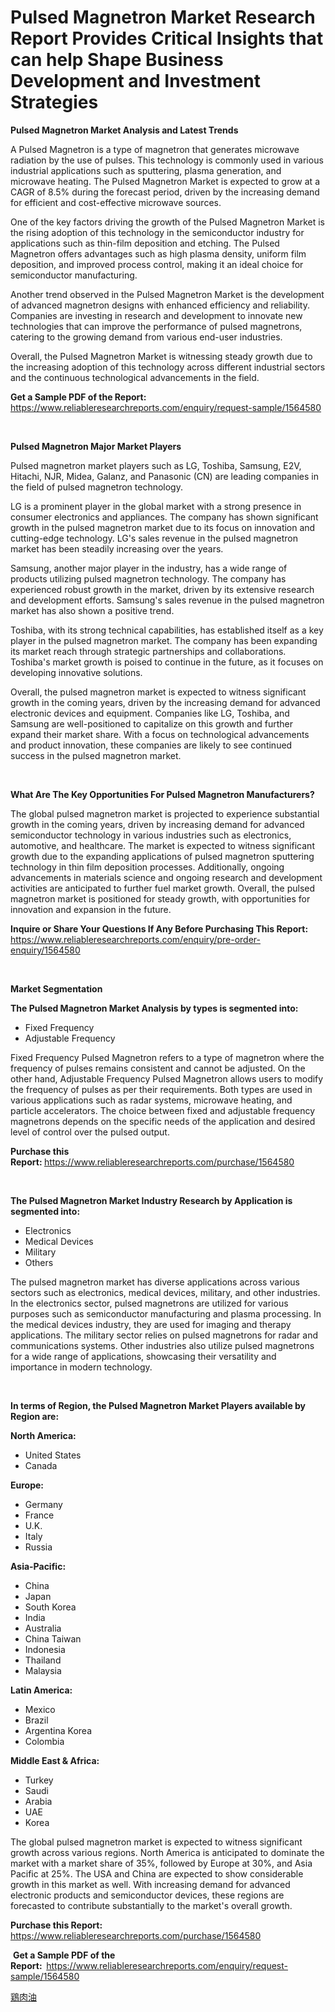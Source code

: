<p><h1>Pulsed Magnetron Market Research Report Provides Critical Insights that can help Shape Business Development and Investment Strategies</h1></p><p><strong>Pulsed Magnetron Market Analysis and Latest Trends</strong></p>
<p><p>A Pulsed Magnetron is a type of magnetron that generates microwave radiation by the use of pulses. This technology is commonly used in various industrial applications such as sputtering, plasma generation, and microwave heating. The Pulsed Magnetron Market is expected to grow at a CAGR of 8.5% during the forecast period, driven by the increasing demand for efficient and cost-effective microwave sources.</p><p>One of the key factors driving the growth of the Pulsed Magnetron Market is the rising adoption of this technology in the semiconductor industry for applications such as thin-film deposition and etching. The Pulsed Magnetron offers advantages such as high plasma density, uniform film deposition, and improved process control, making it an ideal choice for semiconductor manufacturing.</p><p>Another trend observed in the Pulsed Magnetron Market is the development of advanced magnetron designs with enhanced efficiency and reliability. Companies are investing in research and development to innovate new technologies that can improve the performance of pulsed magnetrons, catering to the growing demand from various end-user industries.</p><p>Overall, the Pulsed Magnetron Market is witnessing steady growth due to the increasing adoption of this technology across different industrial sectors and the continuous technological advancements in the field.</p></p>
<p><strong>Get a Sample PDF of the Report:&nbsp;</strong> <a href="https://www.reliableresearchreports.com/enquiry/request-sample/1564580">https://www.reliableresearchreports.com/enquiry/request-sample/1564580</a></p>
<p>&nbsp;</p>
<p><strong>Pulsed Magnetron Major Market Players</strong></p>
<p><p>Pulsed magnetron market players such as LG, Toshiba, Samsung, E2V, Hitachi, NJR, Midea, Galanz, and Panasonic (CN) are leading companies in the field of pulsed magnetron technology. </p><p>LG is a prominent player in the global market with a strong presence in consumer electronics and appliances. The company has shown significant growth in the pulsed magnetron market due to its focus on innovation and cutting-edge technology. LG's sales revenue in the pulsed magnetron market has been steadily increasing over the years.</p><p>Samsung, another major player in the industry, has a wide range of products utilizing pulsed magnetron technology. The company has experienced robust growth in the market, driven by its extensive research and development efforts. Samsung's sales revenue in the pulsed magnetron market has also shown a positive trend.</p><p>Toshiba, with its strong technical capabilities, has established itself as a key player in the pulsed magnetron market. The company has been expanding its market reach through strategic partnerships and collaborations. Toshiba's market growth is poised to continue in the future, as it focuses on developing innovative solutions.</p><p>Overall, the pulsed magnetron market is expected to witness significant growth in the coming years, driven by the increasing demand for advanced electronic devices and equipment. Companies like LG, Toshiba, and Samsung are well-positioned to capitalize on this growth and further expand their market share. With a focus on technological advancements and product innovation, these companies are likely to see continued success in the pulsed magnetron market.</p></p>
<p>&nbsp;</p>
<p><strong>What Are The Key Opportunities For Pulsed Magnetron Manufacturers?</strong></p>
<p><p>The global pulsed magnetron market is projected to experience substantial growth in the coming years, driven by increasing demand for advanced semiconductor technology in various industries such as electronics, automotive, and healthcare. The market is expected to witness significant growth due to the expanding applications of pulsed magnetron sputtering technology in thin film deposition processes. Additionally, ongoing advancements in materials science and ongoing research and development activities are anticipated to further fuel market growth. Overall, the pulsed magnetron market is positioned for steady growth, with opportunities for innovation and expansion in the future.</p></p>
<p><strong>Inquire or Share Your Questions If Any Before Purchasing This Report:</strong> <a href="https://www.reliableresearchreports.com/enquiry/pre-order-enquiry/1564580">https://www.reliableresearchreports.com/enquiry/pre-order-enquiry/1564580</a></p>
<p>&nbsp;</p>
<p><strong>Market Segmentation</strong></p>
<p><strong>The Pulsed Magnetron Market Analysis by types is segmented into:</strong></p>
<p><ul><li>Fixed Frequency</li><li>Adjustable Frequency</li></ul></p>
<p><p>Fixed Frequency Pulsed Magnetron refers to a type of magnetron where the frequency of pulses remains consistent and cannot be adjusted. On the other hand, Adjustable Frequency Pulsed Magnetron allows users to modify the frequency of pulses as per their requirements. Both types are used in various applications such as radar systems, microwave heating, and particle accelerators. The choice between fixed and adjustable frequency magnetrons depends on the specific needs of the application and desired level of control over the pulsed output.</p></p>
<p><strong>Purchase this Report:&nbsp;</strong><a href="https://www.reliableresearchreports.com/purchase/1564580">https://www.reliableresearchreports.com/purchase/1564580</a></p>
<p>&nbsp;</p>
<p><strong>The Pulsed Magnetron Market Industry Research by Application is segmented into:</strong></p>
<p><ul><li>Electronics</li><li>Medical Devices</li><li>Military</li><li>Others</li></ul></p>
<p><p>The pulsed magnetron market has diverse applications across various sectors such as electronics, medical devices, military, and other industries. In the electronics sector, pulsed magnetrons are utilized for various purposes such as semiconductor manufacturing and plasma processing. In the medical devices industry, they are used for imaging and therapy applications. The military sector relies on pulsed magnetrons for radar and communications systems. Other industries also utilize pulsed magnetrons for a wide range of applications, showcasing their versatility and importance in modern technology.</p></p>
<p>&nbsp;</p>
<p><strong>In terms of Region, the Pulsed Magnetron Market Players available by Region are:</strong></p>
<p>
    <p> <strong> North America: </strong>
        <ul>
            <li>United States</li>
            <li>Canada</li>
        </ul>
        </p> 
    <p> <strong> Europe: </strong>
        <ul>
            <li>Germany</li>
            <li>France</li>
            <li>U.K.</li>
            <li>Italy</li>
            <li>Russia</li>
        </ul>
        </p> 
    <p> <strong> Asia-Pacific: </strong>
        <ul>
            <li>China</li>
            <li>Japan</li>
            <li>South Korea</li>
            <li>India</li>
            <li>Australia</li>
            <li>China Taiwan</li>
            <li>Indonesia</li>
            <li>Thailand</li>
            <li>Malaysia</li>
        </ul>
        </p> 
    <p> <strong> Latin America: </strong>
        <ul>
            <li>Mexico</li>
            <li>Brazil</li>
            <li>Argentina Korea</li>
            <li>Colombia</li>
        </ul>
        </p> 
    <p> <strong> Middle East & Africa: </strong>
        <ul>
            <li>Turkey</li>
            <li>Saudi</li>
            <li>Arabia</li>
            <li>UAE</li>
            <li>Korea</li>
        </ul>
    </p>
    </p>
<p><p>The global pulsed magnetron market is expected to witness significant growth across various regions. North America is anticipated to dominate the market with a market share of 35%, followed by Europe at 30%, and Asia Pacific at 25%. The USA and China are expected to show considerable growth in this market as well. With increasing demand for advanced electronic products and semiconductor devices, these regions are forecasted to contribute substantially to the market's overall growth.</p></p>
<p><strong>Purchase this Report: </strong><a href="https://www.reliableresearchreports.com/purchase/1564580">https://www.reliableresearchreports.com/purchase/1564580</a></p>
<p>&nbsp;<strong>Get a Sample PDF of the Report:&nbsp;&nbsp;</strong><a href="https://www.reliableresearchreports.com/enquiry/request-sample/1564580">https://www.reliableresearchreports.com/enquiry/request-sample/1564580</a></p>
<p><strong></strong></p>
<p><p><a href="https://github.com/DonaldShaw1965/Market-Research-Report-List-1/blob/main/36384299167.md">鶏肉油</a></p></p>